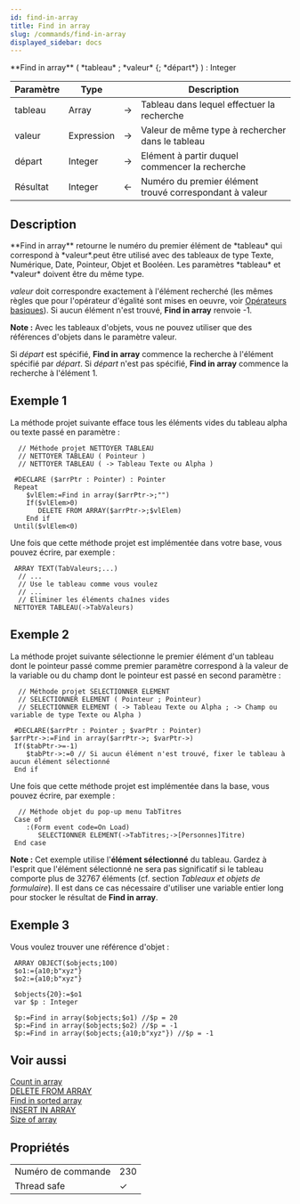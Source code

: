 ```yaml
---
id: find-in-array
title: Find in array
slug: /commands/find-in-array
displayed_sidebar: docs
---
```


<!--REF #_command_.Find in array.Syntax-->**Find in array** ( *tableau* ; *valeur* {; *départ*} ) : Integer<!-- END REF-->
<!--REF #_command_.Find in array.Params-->
| Paramètre | Type |  | Description |
| --- | --- | --- | --- |
| tableau | Array | &#8594;  | Tableau dans lequel effectuer la recherche |
| valeur | Expression | &#8594;  | Valeur de même type à rechercher dans le tableau |
| départ | Integer | &#8594;  | Elément à partir duquel commencer la recherche |
| Résultat | Integer | &#8592; | Numéro du premier élément trouvé correspondant à valeur |

<!-- END REF-->

## Description 

<!--REF #_command_.Find in array.Summary-->**Find in array** retourne le numéro du premier élément de *tableau* qui correspond à *valeur*.<!-- END REF-->peut être utilisé avec des tableaux de type Texte, Numérique, Date, Pointeur, Objet et Booléen. Les paramètres *tableau* et *valeur* doivent être du même type.

*valeur* doit correspondre exactement à l'élément recherché (les mêmes règles que pour l'opérateur d'égalité sont mises en oeuvre, voir [Opérateurs basiques](../Concepts/operators.md#opérateurs-basiques)). Si aucun élément n'est trouvé, **Find in array** renvoie -1.

**Note :** Avec les tableaux d'objets, vous ne pouvez utiliser que des références d'objets dans le paramètre valeur. 

Si *départ* est spécifié, **Find in array** commence la recherche à l'élément spécifié par *départ*. Si *départ* n'est pas spécifié, **Find in array** commence la recherche à l'élément 1.

## Exemple 1 

La méthode projet suivante efface tous les éléments vides du tableau alpha ou texte passé en paramètre : 

```4d
  // Méthode projet NETTOYER TABLEAU
  // NETTOYER TABLEAU ( Pointeur )
  // NETTOYER TABLEAU ( -> Tableau Texte ou Alpha )
 
 #DECLARE ($arrPtr : Pointer) : Pointer
 Repeat
    $vlElem:=Find in array($arrPtr->;"")
    If($vlElem>0)
       DELETE FROM ARRAY($arrPtr->;$vlElem)
    End if
 Until($vlElem<0)
```

Une fois que cette méthode projet est implémentée dans votre base, vous pouvez écrire, par exemple :

```4d
 ARRAY TEXT(TabValeurs;...)
  // ...
  // Use le tableau comme vous voulez
  // ...
  // Eliminer les éléments chaînes vides
 NETTOYER TABLEAU(->TabValeurs)
```

## Exemple 2 

La méthode projet suivante sélectionne le premier élément d'un tableau dont le pointeur passé comme premier paramètre correspond à la valeur de la variable ou du champ dont le pointeur est passé en second paramètre :

```4d
  // Méthode projet SELECTIONNER ELEMENT
  // SELECTIONNER ELEMENT ( Pointeur ; Pointeur)
  // SELECTIONNER ELEMENT ( -> Tableau Texte ou Alpha ; -> Champ ou variable de type Texte ou Alpha )
 
 #DECLARE($arrPtr : Pointer ; $varPtr : Pointer)
$arrPtr->:=Find in array($arrPtr->; $varPtr->)
 If($tabPtr->=-1)
    $tabPtr->:=0 // Si aucun élément n'est trouvé, fixer le tableau à aucun élément sélectionné
 End if
```

Une fois que cette méthode projet est implémentée dans la base, vous pouvez écrire, par exemple :

```4d
  // Méthode objet du pop-up menu TabTitres
 Case of
    :(Form event code=On Load)
       SELECTIONNER ELEMENT(->TabTitres;->[Personnes]Titre)
 End case
```

**Note :** Cet exemple utilise l'**élément sélectionné** du tableau. Gardez à l'esprit que l'élément sélectionné ne sera pas significatif si le tableau comporte plus de 32767 éléments (cf. section *Tableaux et objets de formulaire*). Il est dans ce cas nécessaire d'utiliser une variable entier long pour stocker le résultat de **Find in array**.

## Exemple 3 

Vous voulez trouver une référence d'objet :

```4d
 ARRAY OBJECT($objects;100)
 $o1:={a10;b"xyz"}
 $o2:={a10;b"xyz"}
 
 $objects{20}:=$o1
 var $p : Integer
 
 $p:=Find in array($objects;$o1) //$p = 20 
 $p:=Find in array($objects;$o2) //$p = -1 
 $p:=Find in array($objects;{a10;b"xyz"}) //$p = -1
```

## Voir aussi 

[Count in array](count-in-array.md)  
[DELETE FROM ARRAY](delete-from-array.md)  
[Find in sorted array](find-in-sorted-array.md)  
[INSERT IN ARRAY](insert-in-array.md)  
[Size of array](size-of-array.md)  

## Propriétés

|  |  |
| --- | --- |
| Numéro de commande | 230 |
| Thread safe | &check; |


